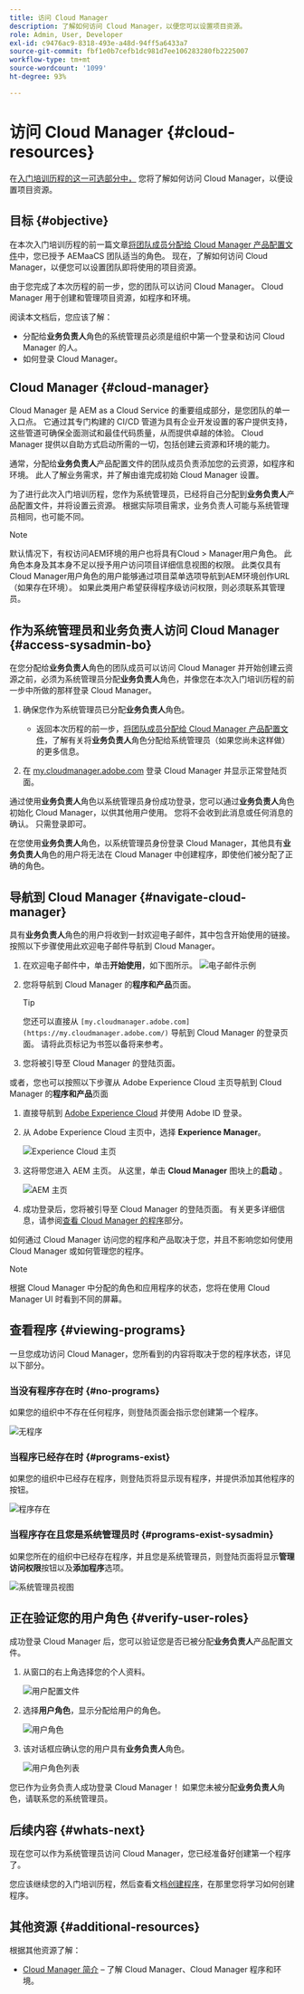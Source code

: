 ```yaml
---
title: 访问 Cloud Manager
description: 了解如何访问 Cloud Manager，以便您可以设置项目资源。
role: Admin, User, Developer
exl-id: c9476ac9-8318-493e-a48d-94ff5a6433a7
source-git-commit: fbf1e0b7cefb1dc981d7ee106283280fb2225007
workflow-type: tm+mt
source-wordcount: '1099'
ht-degree: 93%

---
```


# 访问 Cloud Manager {#cloud-resources}

在[入门培训历程的这一可选部分中，](overview.md) 您将了解如何访问 Cloud Manager，以便设置项目资源。

## 目标 {#objective}

在本次入门培训历程的前一篇文章[将团队成员分配给 Cloud Manager 产品配置文件](assign-profiles-cloud-manager.md)中，您已授予 AEMaaCS 团队适当的角色。 现在，了解如何访问 Cloud Manager，以便您可以设置团队即将使用的项目资源。

由于您完成了本次历程的前一步，您的团队可以访问 Cloud Manager。 Cloud Manager 用于创建和管理项目资源，如程序和环境。

阅读本文档后，您应该了解：

* 分配给&#x200B;**业务负责人**&#x200B;角色的系统管理员必须是组织中第一个登录和访问 Cloud Manager 的人。
* 如何登录 Cloud Manager。

## Cloud Manager {#cloud-manager}

Cloud Manager 是 AEM as a Cloud Service 的重要组成部分，是您团队的单一入口点。 它通过其专门构建的 CI/CD 管道为具有企业开发设置的客户提供支持，这些管道可确保全面测试和最佳代码质量，从而提供卓越的体验。 Cloud Manager 提供以自助方式启动所需的一切，包括创建云资源和环境的能力。

通常，分配给&#x200B;**业务负责人**&#x200B;产品配置文件的团队成员负责添加您的云资源，如程序和环境。 此人了解业务需求，并了解由谁完成初始 Cloud Manager 设置。

为了进行此次入门培训历程，您作为系统管理员，已经将自己分配到&#x200B;**业务负责人**&#x200B;产品配置文件，并将设置云资源。 根据实际项目需求，业务负责人可能与系统管理员相同，也可能不同。

>[!NOTE]
>
>默认情况下，有权访问AEM环境的用户也将具有Cloud > Manager用户角色。 此角色本身及其本身不足以授予用户访问项目详细信息视图的权限。 此类仅具有Cloud Manager用户角色的用户能够通过项目菜单选项导航到AEM环境创作URL（如果存在环境）。 如果此类用户希望获得程序级访问权限，则必须联系其管理员。

## 作为系统管理员和业务负责人访问 Cloud Manager {#access-sysadmin-bo}

在您分配给&#x200B;**业务负责人**&#x200B;角色的团队成员可以访问 Cloud Manager 并开始创建云资源之前，必须为系统管理员分配&#x200B;**业务负责人**&#x200B;角色，并像您在本次入门培训历程的前一步中所做的那样登录 Cloud Manager。

1. 确保您作为系统管理员已分配&#x200B;**业务负责人**&#x200B;角色。

   * 返回本次历程的前一步，[将团队成员分配给 Cloud Manager 产品配置文件](assign-profiles-cloud-manager.md)，了解有关将&#x200B;**业务负责人**&#x200B;角色分配给系统管理员（如果您尚未这样做）的更多信息。

1. 在 [my.cloudmanager.adobe.com](https://my.cloudmanager.adobe.com/) 登录 Cloud Manager 并显示正常登陆页面。

通过使用&#x200B;**业务负责人**&#x200B;角色以系统管理员身份成功登录，您可以通过&#x200B;**业务负责人**&#x200B;角色初始化 Cloud Manager，以供其他用户使用。 您将不会收到此消息或任何消息的确认。 只需登录即可。

在您使用&#x200B;**业务负责人**&#x200B;角色，以系统管理员身份登录 Cloud Manager，其他具有&#x200B;**业务负责人**&#x200B;角色的用户将无法在 Cloud Manager 中创建程序，即使他们被分配了正确的角色。

## 导航到 Cloud Manager {#navigate-cloud-manager}

具有&#x200B;**业务负责人**&#x200B;角色的用户将收到一封欢迎电子邮件，其中包含开始使用的链接。 按照以下步骤使用此欢迎电子邮件导航到 Cloud Manager。

1. 在欢迎电子邮件中，单击&#x200B;**开始使用**，如下图所示。
   ![电子邮件示例](/help/journey-onboarding/assets/get-started-email.png)

1. 您将导航到 Cloud Manager 的&#x200B;**程序和产品**&#x200B;页面。

   >[!TIP]
   >
   >您还可以直接从 `[my.cloudmanager.adobe.com](https://my.cloudmanager.adobe.com/)` 导航到 Cloud Manager 的登录页面。 请将此页标记为书签以备将来参考。

1. 您将被引导至 Cloud Manager 的登陆页面。

或者，您也可以按照以下步骤从 Adobe Experience Cloud 主页导航到 Cloud Manager 的&#x200B;**程序和产品**&#x200B;页面

1. 直接导航到 [Adobe Experience Cloud](https://experience.adobe.com) 并使用 Adobe ID 登录。

1. 从 Adobe Experience Cloud 主页中，选择 **Experience Manager**。

   ![Experience Cloud 主页](/help/journey-onboarding/assets/setup-resources2.png)

1. 这将带您进入 AEM 主页。 从这里，单击 **Cloud Manager** 图块上的&#x200B;**启动** 。

   ![AEM 主页](/help/journey-onboarding/assets/setup-resources3.png)

1. 成功登录后，您将被引导至 Cloud Manager 的登陆页面。 有关更多详细信息，请参阅[查看 Cloud Manager 的程序](#viewing-programs)部分。

如何通过 Cloud Manager 访问您的程序和产品取决于您，并且不影响您如何使用 Cloud Manager 或如何管理您的程序。

>[!NOTE]
>
>根据 Cloud Manager 中分配的角色和应用程序的状态，您将在使用 Cloud Manager UI 时看到不同的屏幕。

## 查看程序 {#viewing-programs}

一旦您成功访问 Cloud Manager，您所看到的内容将取决于您的程序状态，详见以下部分。

### 当没有程序存在时 {#no-programs}

如果您的组织中不存在任何程序，则登陆页面会指示您创建第一个程序。

![无程序](/help/implementing/cloud-manager/getting-access-to-aem-in-cloud/assets/first_timelogin0.png)

### 当程序已经存在时 {#programs-exist}

如果您的组织中已经存在程序，则登陆页将显示现有程序，并提供添加其他程序的按钮。

![程序存在](/help/implementing/cloud-manager/getting-access-to-aem-in-cloud/assets/first_timelogin1.png)

### 当程序存在且您是系统管理员时 {#programs-exist-sysadmin}

如果您所在的组织中已经存在程序，并且您是系统管理员，则登陆页面将显示&#x200B;**管理访问权限**&#x200B;按钮以及&#x200B;**添加程序**&#x200B;选项。

![系统管理员视图](/help/implementing/cloud-manager/getting-access-to-aem-in-cloud/assets/admin-console-4.png)

## 正在验证您的用户角色 {#verify-user-roles}

成功登录 Cloud Manager 后，您可以验证您是否已被分配&#x200B;**业务负责人**&#x200B;产品配置文件。

1. 从窗口的右上角选择您的个人资料。

   ![用户配置文件](/help/journey-onboarding/assets/setup-resources5.png)

1. 选择&#x200B;**用户角色**，显示分配给用户的角色。

   ![用户角色](/help/journey-onboarding/assets/setup-resources6.png)

1. 该对话框应确认您的用户具有&#x200B;**业务负责人**&#x200B;角色。

   ![用户角色列表](/help/journey-onboarding/assets/setup-resources7.png)

您已作为业务负责人成功登录 Cloud Manager！ 如果您未被分配&#x200B;**业务负责人**&#x200B;角色，请联系您的系统管理员。

## 后续内容 {#whats-next}

现在您可以作为系统管理员访问 Cloud Manager，您已经准备好创建第一个程序了。

您应该继续您的入门培训历程，然后查看文档[创建程序](create-program.md)，在那里您将学习如何创建程序。

## 其他资源 {#additional-resources}

根据其他资源了解：

* [Cloud Manager 简介](/help/onboarding/cloud-manager-introduction.md) –
了解 Cloud Manager、Cloud Manager 程序和环境。
